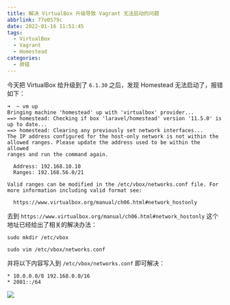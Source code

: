 ```yaml
---
title: 解决 VirtualBox 升级导致 Vagrant 无法启动的问题
abbrlink: 77e0579c
date: 2022-01-16 11:51:45
tags:
  - VirtualBox
  - Vagrant
  - Homestead
categories:
  - 排错
---
```


今天把 VirtualBox 给升级到了 `6.1.30` 之后，发现 Homestead 无法启动了，报错如下：

```shell
➜  ~ vm up
Bringing machine 'homestead' up with 'virtualbox' provider...
==> homestead: Checking if box 'laravel/homestead' version '11.5.0' is up to date...
==> homestead: Clearing any previously set network interfaces...
The IP address configured for the host-only network is not within the
allowed ranges. Please update the address used to be within the allowed
ranges and run the command again.

  Address: 192.168.10.10
  Ranges: 192.168.56.0/21

Valid ranges can be modified in the /etc/vbox/networks.conf file. For
more information including valid format see:

  https://www.virtualbox.org/manual/ch06.html#network_hostonly
```

去到 `https://www.virtualbox.org/manual/ch06.html#network_hostonly` 这个地址已经给出了相关的解决办法：

```shell
sudo mkdir /etc/vbox

sudo vim /etc/vbox/networks.conf
```

并将以下内容写入到 `/etc/vbox/networks.conf` 即可解决：

```
* 10.0.0.0/8 192.168.0.0/16
* 2001::/64
```

![](https://raw.githubusercontent.com/lvxianchao/images/main/images/202201161129832.png)
